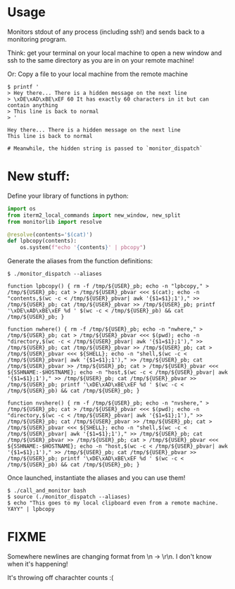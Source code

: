 # Usage

Monitors stdout of any process (including ssh!) and sends back to a monitoring program.

Think: get your terminal on your local machine to open a new window
and ssh to the same directory as you are in on your remote machine!

Or: Copy a file to your local machine from the remote machine

```shell
$ printf '
> Hey there... There is a hidden message on the next line
> \xDE\xAD\xBE\xEF 60 It has exactly 60 characters in it but can contain anything
> This line is back to normal
> '

Hey there... There is a hidden message on the next line
This line is back to normal

# Meanwhile, the hidden string is passed to `monitor_dispatch`
```


# New stuff:

Define your library of functions in python:
```python
import os
from iterm2_local_commands import new_window, new_split
from monitorlib import resolve

@resolve(contents='$(cat)')
def lpbcopy(contents):
    os.system(f"echo '{contents}' | pbcopy")
```

Generate the aliases from the function definitions:
```shell
$ ./monitor_dispatch --aliases

function lpbcopy() { rm -f /tmp/${USER}_pb; echo -n "lpbcopy," > /tmp/${USER}_pb; cat > /tmp/${USER}_pbvar <<< $(cat); echo -n "contents,$(wc -c < /tmp/${USER}_pbvar| awk '{$1=$1};1')," >> /tmp/${USER}_pb; cat /tmp/${USER}_pbvar >> /tmp/${USER}_pb; printf '\xDE\xAD\xBE\xEF %d ' $(wc -c < /tmp/${USER}_pb) && cat /tmp/${USER}_pb; }

function nwhere() { rm -f /tmp/${USER}_pb; echo -n "nwhere," > /tmp/${USER}_pb; cat > /tmp/${USER}_pbvar <<< $(pwd); echo -n "directory,$(wc -c < /tmp/${USER}_pbvar| awk '{$1=$1};1')," >> /tmp/${USER}_pb; cat /tmp/${USER}_pbvar >> /tmp/${USER}_pb; cat > /tmp/${USER}_pbvar <<< ${SHELL}; echo -n "shell,$(wc -c < /tmp/${USER}_pbvar| awk '{$1=$1};1')," >> /tmp/${USER}_pb; cat /tmp/${USER}_pbvar >> /tmp/${USER}_pb; cat > /tmp/${USER}_pbvar <<< ${SSHNAME:-$HOSTNAME}; echo -n "host,$(wc -c < /tmp/${USER}_pbvar| awk '{$1=$1};1')," >> /tmp/${USER}_pb; cat /tmp/${USER}_pbvar >> /tmp/${USER}_pb; printf '\xDE\xAD\xBE\xEF %d ' $(wc -c < /tmp/${USER}_pb) && cat /tmp/${USER}_pb; }

function nvshere() { rm -f /tmp/${USER}_pb; echo -n "nvshere," > /tmp/${USER}_pb; cat > /tmp/${USER}_pbvar <<< $(pwd); echo -n "directory,$(wc -c < /tmp/${USER}_pbvar| awk '{$1=$1};1')," >> /tmp/${USER}_pb; cat /tmp/${USER}_pbvar >> /tmp/${USER}_pb; cat > /tmp/${USER}_pbvar <<< ${SHELL}; echo -n "shell,$(wc -c < /tmp/${USER}_pbvar| awk '{$1=$1};1')," >> /tmp/${USER}_pb; cat /tmp/${USER}_pbvar >> /tmp/${USER}_pb; cat > /tmp/${USER}_pbvar <<< ${SSHNAME:-$HOSTNAME}; echo -n "host,$(wc -c < /tmp/${USER}_pbvar| awk '{$1=$1};1')," >> /tmp/${USER}_pb; cat /tmp/${USER}_pbvar >> /tmp/${USER}_pb; printf '\xDE\xAD\xBE\xEF %d ' $(wc -c < /tmp/${USER}_pb) && cat /tmp/${USER}_pb; }
```

Once launched, instantiate the aliases and you can use them!
```shell
$ ./call_and_monitor bash
$ source (./monitor_dispatch --aliases)
$ echo "This goes to my local clipboard even from a remote machine. YAYY" | lpbcopy
```


# FIXME

Somewhere newlines are changing format from \n -> \r\n. I don't know when it's happening!

It's throwing off charachter counts :(
